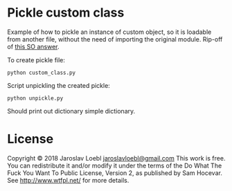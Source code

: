 # Pickle custom class

Example of how to pickle an instance of custom object, so it is loadable from another file, without the need of importing the original module. Rip-off of [this SO answer](https://stackoverflow.com/questions/40287657/load-pickled-object-in-different-file-attribute-error).

To create pickle file:
```
python custom_class.py
```

Script unpickling the created pickle:
```
python unpickle.py
```

Should print out dictionary simple dictionary.


# License

Copyright © 2018 Jaroslav Loebl jaroslavloebl@gmail.com 
This work is free. You can redistribute it and/or modify it under the
terms of the Do What The Fuck You Want To Public License, Version 2,
as published by Sam Hocevar. See http://www.wtfpl.net/ for more details.
